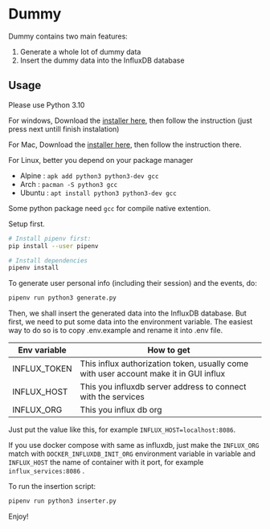 # Dummy

Dummy contains two main features:
1. Generate a whole lot of dummy data
2. Insert the dummy data into the InfluxDB database

## Usage

Please use Python 3.10

For windows, Download the [installer here](https://www.python.org/ftp/python/3.10.0/python-3.10.0-amd64.exe), then follow the instruction (just press next untill finish instalation)

For Mac, Download the [installer here](https://www.python.org/ftp/python/3.10.0/python-3.10.0post2-macos11.pkg), then follow the instruction there.

For Linux, better you depend on your package manager 

- Alpine : `apk add python3 python3-dev gcc`
- Arch : `pacman -S python3 gcc`
- Ubuntu : `apt install python3 python3-dev gcc`

Some python package need `gcc` for compile native extention.

Setup first.

```sh
# Install pipenv first:
pip install --user pipenv

# Install dependencies
pipenv install
```

To generate user personal info (including their session) and the events, do:
```sh
pipenv run python3 generate.py
```

Then, we shall insert the generated data into the InfluxDB database. But first,
we need to put some data into the environment variable. The easiest way to do
so is to copy .env.example and rename it into .env file.

| Env variable | How to get |
|--|--|
| INFLUX_TOKEN | This influx authorization token, usually come with user account make it in GUI influx |
| INFLUX_HOST | This you influxdb server address to connect with the services |
| INFLUX_ORG | This you influx db org |

Just put the value like this, for example `INFLUX_HOST=localhost:8086`.

If you use docker compose with same as influxdb, just make the `INFLUX_ORG` match with `DOCKER_INFLUXDB_INIT_ORG` environment variable in variable and `INFLUX_HOST` the name of container with it port, for example `influx_services:8086` .

To run the insertion script:

```sh
pipenv run python3 inserter.py
```

Enjoy!
